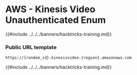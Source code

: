 # AWS - Kinesis Video Unauthenticated Enum

{{#include ../../../banners/hacktricks-training.md}}

### Public URL template

```
https://{random_id}.kinesisvideo.{region}.amazonaws.com
```

{{#include ../../../banners/hacktricks-training.md}}







